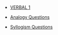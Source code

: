 <html>
<head></head>
<body>
	<ul>
	  <li><a href="https://ambarfulzele.github.io/Pratish/VERBAL_1.html">VERBAL 1</a></li>
	</ul>
	<ul>
	  <li><a href="https://ambarfulzele.github.io/Pratish/AnalogyQuestions.html">Analogy Questions</a></li>
	</ul>
	<ul>
	  <li><a href="https://ambarfulzele.github.io/Pratish/Syllogism.html">Syllogism Questions</a></li>
	</ul>
	
	
</body></html>
